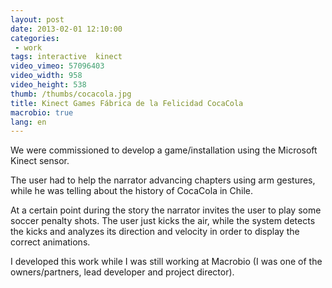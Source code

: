 ```yaml
---
layout: post
date: 2013-02-01 12:10:00
categories:
 - work
tags: interactive  kinect
video_vimeo: 57096403
video_width: 958
video_height: 538
thumb: /thumbs/cocacola.jpg
title: Kinect Games Fábrica de la Felicidad CocaCola
macrobio: true
lang: en
---
```


We were commissioned to develop a game/installation using the Microsoft Kinect sensor.

The user had to help the narrator advancing chapters using arm gestures, while he was telling about the history of CocaCola in Chile.

At a certain point during the story the narrator invites the user to play some soccer penalty shots. The user just kicks the air, while the system detects the kicks and analyzes its direction and velocity in order to display the correct animations.

I developed this work while I was still working at Macrobio (I was one of the owners/partners, lead developer and project director).
